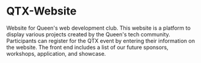 # QTX-Website
Website for Queen's web development club.
This website is a platform to display various projects created by the Queen's tech community.
Participants can register for the QTX event by entering their information on the website. 
The front end includes a list of our future sponsors, workshops, application, and showcase. 


